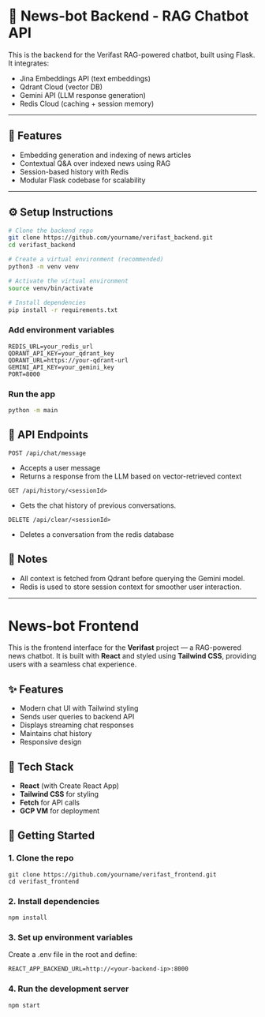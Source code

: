 # 🧠 News-bot Backend - RAG Chatbot API

This is the backend for the Verifast RAG-powered chatbot, built using Flask. It integrates:
- Jina Embeddings API (text embeddings)
- Qdrant Cloud (vector DB)
- Gemini API (LLM response generation)
- Redis Cloud (caching + session memory)

---

## 🚀 Features

- Embedding generation and indexing of news articles
- Contextual Q&A over indexed news using RAG
- Session-based history with Redis
- Modular Flask codebase for scalability
---

## ⚙️ Setup Instructions

```bash
# Clone the backend repo
git clone https://github.com/yourname/verifast_backend.git
cd verifast_backend

# Create a virtual environment (recommended)
python3 -m venv venv

# Activate the virtual environment
source venv/bin/activate

# Install dependencies
pip install -r requirements.txt
```

### Add environment variables
```
REDIS_URL=your_redis_url
QDRANT_API_KEY=your_qdrant_key
QDRANT_URL=https://your-qdrant-url
GEMINI_API_KEY=your_gemini_key
PORT=8000
```
### Run the app
```bash
python -m main
```

## 🧪 API Endpoints
```
POST /api/chat/message
```
- Accepts a user message
- Returns a response from the LLM based on vector-retrieved context

```
GET /api/history/<sessionId>
```
- Gets the chat history of previous conversations.

```
DELETE /api/clear/<sessionId>
```
- Deletes a conversation from the redis database
## 📌 Notes
- All context is fetched from Qdrant before querying the Gemini model.
- Redis is used to store session context for smoother user interaction.

---

# News-bot Frontend

This is the frontend interface for the **Verifast** project — a RAG-powered news chatbot. It is built with **React** and styled using **Tailwind CSS**, providing users with a seamless chat experience.

## ✨ Features

- Modern chat UI with Tailwind styling
- Sends user queries to backend API
- Displays streaming chat responses
- Maintains chat history
- Responsive design

## 🧰 Tech Stack

- **React** (with Create React App)
- **Tailwind CSS** for styling
- **Fetch** for API calls
- **GCP VM** for deployment

## 🚀 Getting Started
### 1. Clone the repo
```
git clone https://github.com/yourname/verifast_frontend.git
cd verifast_frontend
```

### 2. Install dependencies
```
npm install
```

### 3. Set up environment variables
Create a .env file in the root and define:
```
REACT_APP_BACKEND_URL=http://<your-backend-ip>:8000
```
### 4. Run the development server
```
npm start
```

